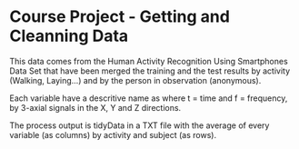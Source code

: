 Course Project - Getting and Cleanning Data
===================

This data comes from the Human Activity Recognition Using Smartphones Data Set that have been merged the training and the test results by activity (Walking, Laying...) and by the person in observation (anonymous).

Each variable have a descritive name as where t = time and f = frequency, by 3-axial signals in the X, Y and Z directions.

The process output is tidyData in a TXT file with the average of every variable (as columns) by activity and subject (as rows).